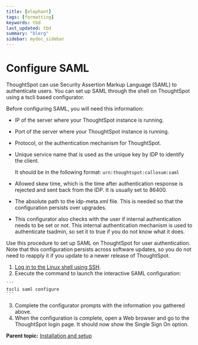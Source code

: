 ```yaml
---
title: [elephant]
tags: [formatting]
keywords: tbd
last_updated: tbd
summary: "blerg"
sidebar: mydoc_sidebar
---
```

# Configure SAML

ThoughtSpot can use Security Assertion Markup Language \(SAML\) to authenticate users. You can set up SAML through the shell on ThoughtSpot using a tscli based configurator.

Before configuring SAML, you will need this information:

-   IP of the server where your ThoughtSpot instance is running.
-   Port of the server where your ThoughtSpot instance is running.
-   Protocol, or the authentication mechanism for ThoughtSpot.
-   Unique service name that is used as the unique key by IDP to identify the client.

    It should be in the following format: `urn:thoughtspot:callosum:saml`

-   Allowed skew time, which is the time after authentication response is rejected and sent back from the IDP. It is usually set to 86400.
-   The absolute path to the idp-meta.xml file. This is needed so that the configuration persists over upgrades.
-   This configurator also checks with the user if internal authentication needs to be set or not. This internal authentication mechanism is used to authenticate tsadmin, so set it to true if you do not know what it does.

Use this procedure to set up SAML on ThoughtSpot for user authentication. Note that this configuration persists across software updates, so you do not need to reapply it if you update to a newer release of ThoughtSpot.

1.  [Log in to the Linux shell using SSH](../../shared/conrefs/../../admin/setup/login_console.html).
2.   Execute the command to launch the interactive SAML configuration: 

    ```
    tscli saml configure
    ```

3.   Complete the configurator prompts with the information you gathered above. 
4.   When the configuration is complete, open a Web browser and go to the ThoughtSpot login page. It should now show the Single Sign On option. 

**Parent topic:** [Installation and setup](../../admin/setup/intro.html)

